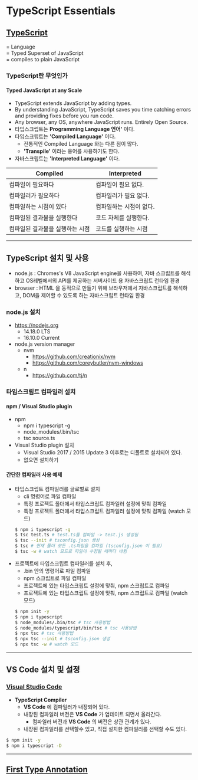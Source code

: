 # TypeScript Essentials
## [TypeScript](https://www.typescriptlang.org/)
= Language  
= Typed Superset of JavaScript  
= compiles to plain JavaScript
### TypeScript란 무엇인가
#### Typed JavaScript at any Scale
- TypeScript extends JavaScript by adding types.
- By understanding JavaScript, TypeScript saves you time catching errors and providing fixes before you run code.
- Any browser, any OS, anywhere JavaScript runs. Entirely Open Source.
- 타입스크립트는 **Programming Language 언어'** 이다.
- 타입스크립트는 **'Compiled Language'** 이다.
  - 전통적인 Compiled Language 와는 다른 점이 많다.
  - **'Transpile'** 이라는 용어를 사용하기도 한다.
- 자바스크립트는 **'Interpreted Language'** 이다.

Compiled | Interpreted
-|-
컴파일이 필요하다 | 컴파일이 필요 없다.
컴파일러가 필요하다 | 컴파일러가 필요 없다.
컴파일하는 시점이 있다 | 컴파일하는 시점이 없다.
컴파일된 결과물을 실행한다 | 코드 자체를 실행한다.
컴파일된 결과물을 실행하는 시점 | 코드를 실행하는 시점

----
## TypeScript 설치 및 사용
- node.js : Chromes's V8 JavaScript engine을 사용하여, 자바 스크립트를 해석하고 OS레벨에서의 API를 제공하는 서버사이드 용 자바스크립트 런타임 환경
- browser : HTML 을 동적으로 만들기 위해 브라우저에서 자바스크립트를 해석하고, DOM을 제어할 수 있도록 하는 자바스크립트 런타임 환경
### node.js 설치
- https://nodejs.org
  - 14.18.0 LTS
  - 16.10.0 Current
- node.js version manager
  - nvm
    - https://github.com/creationix/nvm
    - https://github.com/coreybutler/nvm-windows
  - n
    - https://github.com/tj/n
### 타입스크립트 컴파일러 설치
#### npm / Visual Studio plugin
- npm
  - npm i typescript -g
  - node_modules/.bin/tsc
  - tsc source.ts
- Visual Studio plugin 설치
  - Visual Studio 2017 / 2015 Update 3 이후로는 디폴트로 설치되어 있다.
  - 없으면 설치하기
#### 간단한 컴파일러 사용 예제
- 타입스크립트 컴파일러를 글로벌로 설치
  - cli 명령어로 파일 컴파일
  - 특정 프로젝트 폴더에서 타입스크립트 컴파일러 설정에 맞춰 컴파일
  - 특정 프로젝트 폴더에서 타입스크립트 컴파일러 설정에 맞춰 컴파일 (watch 모드)
  ```bash
  $ npm i typescript -g
  $ tsc test.ts # test.ts를 컴파일 -> test.js 생성됨
  $ tsc --init # tsconfig.json 생성
  $ tsc # 현재 폴더 모든 .ts파일을 컴파일 (tsconfig.json 이 필요)
  $ tsc -w # watch 모드로 파일이 수정될 때마다 바뀜
  ````
- 프로젝트에 타입스크립트 컴파일러를 설치 후,
  - .bin 안의 명령어로 파일 컴파일
  - npm 스크립트로 파일 컴파일
  - 프로젝트에 있는 타입스크립트 설정에 맞춰, npm 스크립트로 컴파일
  - 프로젝트에 있는 타입스크립트 설정에 맞춰, npm 스크립트로 컴파일 (watch 모드)
  ```bash
  $ npm init -y
  $ npm i typescript
  $ node_modules/.bin/tsc # tsc 사용방법
  $ node_modules/typescript/bin/tsc # tsc 사용방법
  $ npx tsc # tsc 사용방법
  $ npx tsc --init # tsconfig.json 생성
  $ npx tsc -w # watch 모드
  ```

----
## VS Code 설치 및 설정
### [Visual Studio Code](https://code.visualstudio.com/)
- **TypeScript Compiler**
  - **VS Code** 에 컴파일러가 내장되어 있다.
  - 내장된 컴파일러 버전은 **VS Code** 가 업데이트 되면서 올라간다.
    - 컴파일러 버전과 **VS Code** 의 버전은 상관 관계가 있다.
  - 내장된 컴파일러를 선택할수 있고, 직접 설치한 컴파일러를 선택할 수도 있다.
```bash
$ npm init -y
$ npm i typescript -D
```

----
## [First Type Annotation](https://github.com/dudcks5477/Front_end/tree/master/TypeScript/test2.ts)
